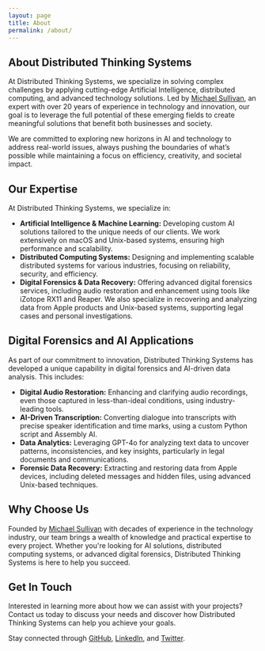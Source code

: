 ```yaml
---
layout: page
title: About
permalink: /about/
---
```


## About Distributed Thinking Systems

At Distributed Thinking Systems, we specialize in solving complex challenges by applying cutting-edge Artificial Intelligence, distributed computing, and advanced technology solutions. Led by [Michael Sullivan](resume), an expert with over 20 years of experience in technology and innovation, our goal is to leverage the full potential of these emerging fields to create meaningful solutions that benefit both businesses and society.

We are committed to exploring new horizons in AI and technology to address real-world issues, always pushing the boundaries of what’s possible while maintaining a focus on efficiency, creativity, and societal impact.

## Our Expertise

At Distributed Thinking Systems, we specialize in:
- **Artificial Intelligence & Machine Learning:** Developing custom AI solutions tailored to the unique needs of our clients. We work extensively on macOS and Unix-based systems, ensuring high performance and scalability.
- **Distributed Computing Systems:** Designing and implementing scalable distributed systems for various industries, focusing on reliability, security, and efficiency.
- **Digital Forensics & Data Recovery:** Offering advanced digital forensics services, including audio restoration and enhancement using tools like iZotope RX11 and Reaper. We also specialize in recovering and analyzing data from Apple products and Unix-based systems, supporting legal cases and personal investigations.

## Digital Forensics and AI Applications

As part of our commitment to innovation, Distributed Thinking Systems has developed a unique capability in digital forensics and AI-driven data analysis. This includes:
- **Digital Audio Restoration:** Enhancing and clarifying audio recordings, even those captured in less-than-ideal conditions, using industry-leading tools.
- **AI-Driven Transcription:** Converting dialogue into transcripts with precise speaker identification and time marks, using a custom Python script and Assembly AI.
- **Data Analytics:** Leveraging GPT-4o for analyzing text data to uncover patterns, inconsistencies, and key insights, particularly in legal documents and communications.
- **Forensic Data Recovery:** Extracting and restoring data from Apple devices, including deleted messages and hidden files, using advanced Unix-based techniques.

## Why Choose Us

Founded by [Michael Sullivan](resume) with decades of experience in the technology industry, our team brings a wealth of knowledge and practical expertise to every project. Whether you're looking for AI solutions, distributed computing systems, or advanced digital forensics, Distributed Thinking Systems is here to help you succeed.

## Get In Touch

Interested in learning more about how we can assist with your projects? Contact us today to discuss your needs and discover how Distributed Thinking Systems can help you achieve your goals.

Stay connected through [GitHub](https://github.com/unixwzrd), [LinkedIn](https://www.linkedin.com/in/unixwzrd), and [Twitter](https://twitter.com/unixwzrd).